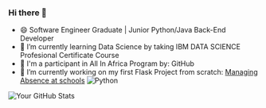 ### Hi there 👋

<!--
**AbdessamadTzn/AbdessamadTzn** is a ✨ _special_ ✨ repository because its `README.md` (this file) appears on your GitHub profile.

Here are some ideas to get you started:

- 🔭 I’m currently working on ...
- 🌱 I’m currently learning ...
- 👯 I’m looking to collaborate on ...
- 🤔 I’m looking for help with ...
- 💬 Ask me about ...
- 📫 How to reach me: ...
- 😄 Pronouns: ...
- ⚡ Fun fact: ...
-->
- 😄 Software Engineer Graduate | Junior Python/Java Back-End Developer
- 📌 I’m currently learning Data Science by taking IBM DATA SCIENCE Profesional Certificate Course
- 📍 I'm a participant in All In Africa Program by: GitHub
- 🔭 I’m currently working on my first Flask Project from scratch: [Managing Absence at schools](https://github.com/AbdessamadTzn/flask-project)
![Python](https://img.shields.io/badge/Python-3.8-blue)

![Your GitHub Stats](https://github-readme-stats.vercel.app/api?username=AbdessamadTzn&show_icons=true&theme=radical)

